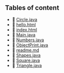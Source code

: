 ## Tables of content
- 🤣 [Circle.java](./Circle.java)
- 🤣 [hello.html](./hello.html)
- 🤣 [index.html](./index.html)
- 🤣 [Main.java](./Main.java)
- 🤣 [Numbers.java](./Numbers.java)
- 🤣 [ObjectPrint.java](./ObjectPrint.java)
- 🤣 [readme.md](./readme.md)
- 🤣 [Shapes.java](./Shapes.java)
- 🤣 [Square.java](./Square.java)
- 🤣 [Triangle.java](./Triangle.java)
